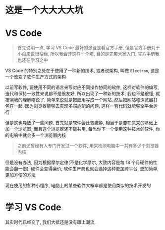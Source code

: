 # 这是一个大大大大坑

# VS Code

> 首先说明一点, 学习 VS Code 最好的途径是看官方手册, 但是官方手册对于小白来说很枯燥, 所以我会开这样一个坑, 目的是先带大家入门, 官方手册我也还在学习之中

VS Code 的特别之处在于使用了一种新的技术, 或者说架构, 叫做 `Electron`, 这是一个改变了软件生产方式的架构

以前写软件, 要使用不同的语言来写对应不同操作协同的软件, 这样对软件的编写, 迭代和保持一致性来说都不是很友好, 所以出现了一种新的技术, 我也不是很懂, 就按照我的理解瞎说了, 简单来说就是把应用写成一个网站, 然后把网站和浏览器打包在一起, 因为浏览器能够去实现多端适配的问题, 这样一套代码就能够全平台运行

但是这也导致了一些问题, 首先就是软件会比较臃肿, 相当于是要在原来的基础上加一个浏览器, 而且这个浏览器还不能共用, 每当你下一个使用这种技术的软件, 你的电脑中就会多一个浏览器内核

> 之前还曾经有人专门开发过一个软件, 用来检测电脑中一共有多少个浏览器内核

但是没有办法, 因为根据摩尔定律(不是化学摩尔, 大致内容是每 18 个月硬件的性能会翻一倍), 硬件会变得廉价, 软件生产商也就会选择这种更加跨平台, 更加简单, 更加方便的方法

现在使用的各种小程序, 电脑上的某些软件大概率都是使用类似的技术开发的

# 学习 VS Code

其实时代已经变了, 我们大抵还是没有跟上潮流,
